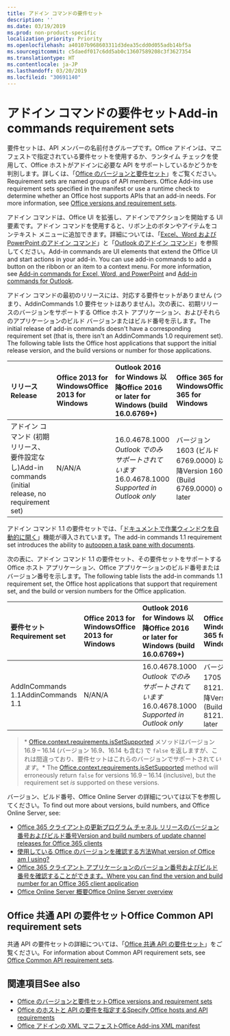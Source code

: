 ```yaml
---
title: アドイン コマンドの要件セット
description: ''
ms.date: 03/19/2019
ms.prod: non-product-specific
localization_priority: Priority
ms.openlocfilehash: a40107b968603311d3dea35cdd0d055adb14bf5a
ms.sourcegitcommit: c5daedf017c6dd5ab0c13607589208c3f3627354
ms.translationtype: HT
ms.contentlocale: ja-JP
ms.lasthandoff: 03/20/2019
ms.locfileid: "30691140"
---
```

# <a name="add-in-commands-requirement-sets"></a><span data-ttu-id="d611f-102">アドイン コマンドの要件セット</span><span class="sxs-lookup"><span data-stu-id="d611f-102">Add-in commands requirement sets</span></span>

<span data-ttu-id="d611f-p101">要件セットは、API メンバーの名前付きグループです。Office アドインは、マニフェストで指定されている要件セットを使用するか、ランタイム チェックを使用して、Office ホストがアドインに必要な API をサポートしているかどうかを判別します。詳しくは、「[Office のバージョンと要件セット](/office/dev/add-ins/develop/office-versions-and-requirement-sets)」をご覧ください。</span><span class="sxs-lookup"><span data-stu-id="d611f-p101">Requirement sets are named groups of API members. Office Add-ins use requirement sets specified in the manifest or use a runtime check to determine whether an Office host supports APIs that an add-in needs. For more information, see [Office versions and requirement sets](/office/dev/add-ins/develop/office-versions-and-requirement-sets).</span></span>

<span data-ttu-id="d611f-p102">アドイン コマンドは、Office UI を拡張し、アドインでアクションを開始する UI 要素です。アドイン コマンドを使用すると、リボン上のボタンやアイテムをコンテキスト メニューに追加できます。詳細については、「[Excel、Word および PowerPoint のアドイン コマンド](/office/dev/add-ins/design/add-in-commands)」と「[Outlook のアドイン コマンド](/outlook/add-ins/add-in-commands-for-outlook)」を参照してください。</span><span class="sxs-lookup"><span data-stu-id="d611f-p102">Add-in commands are UI elements that extend the Office UI and start actions in your add-in. You can use add-in commands to add a button on the ribbon or an item to a context menu. For more information, see [Add-in commands for Excel, Word, and PowerPoint](/office/dev/add-ins/design/add-in-commands) and [Add-in commands for Outlook](/outlook/add-ins/add-in-commands-for-outlook).</span></span>

<span data-ttu-id="d611f-p103">アドイン コマンドの最初のリリースには、対応する要件セットがありません (つまり、AddinCommands 1.0 要件セットはありません)。次の表に、初期リリースのバージョンをサポートする Office ホスト アプリケーション、およびそれらのアプリケーションのビルド バージョンまたはビルド番号を示します。</span><span class="sxs-lookup"><span data-stu-id="d611f-p103">The initial release of add-in commands doesn't have a corresponding requirement set (that is, there isn't an AddinCommands 1.0 requirement set). The following table lists the Office host applications that support the initial release version, and the build versions or number for those applications.</span></span>  

| <span data-ttu-id="d611f-111">リリース</span><span class="sxs-lookup"><span data-stu-id="d611f-111">Release</span></span>   |  <span data-ttu-id="d611f-112">Office 2013 for Windows</span><span class="sxs-lookup"><span data-stu-id="d611f-112">Office 2013 for Windows</span></span> | <span data-ttu-id="d611f-113">Outlook 2016 for Windows 以降</span><span class="sxs-lookup"><span data-stu-id="d611f-113">Office 2016 or later for Windows (build 16.0.6769+)</span></span> | <span data-ttu-id="d611f-114">Office 365 for Windows</span><span class="sxs-lookup"><span data-stu-id="d611f-114">Office 365 for Windows</span></span>   |  <span data-ttu-id="d611f-115">Office 365 for iPad</span><span class="sxs-lookup"><span data-stu-id="d611f-115">Office 365 for iPad</span></span>  |  <span data-ttu-id="d611f-116">Office 365 for Mac</span><span class="sxs-lookup"><span data-stu-id="d611f-116">Office 365 for Mac</span></span>  | <span data-ttu-id="d611f-117">Office Online</span><span class="sxs-lookup"><span data-stu-id="d611f-117">Office Online</span></span>  |  
|:-----|:-----|:-----|:-----|:-----|:-----|:-----|
| <span data-ttu-id="d611f-118">アドイン コマンド (初期リリース、要件設定なし)</span><span class="sxs-lookup"><span data-stu-id="d611f-118">Add-in commands (initial release, no requirement set)</span></span> | <span data-ttu-id="d611f-119">N/A</span><span class="sxs-lookup"><span data-stu-id="d611f-119">N/A</span></span> | <span data-ttu-id="d611f-120">16.0.4678.1000 *Outlook でのみサポートされています*</span><span class="sxs-lookup"><span data-stu-id="d611f-120">16.0.4678.1000 *Supported in Outlook only*</span></span> |<span data-ttu-id="d611f-121">バージョン 1603 (ビルド 6769.0000) 以降</span><span class="sxs-lookup"><span data-stu-id="d611f-121">Version 1603 (Build 6769.0000) or later</span></span> | <span data-ttu-id="d611f-122">該当なし</span><span class="sxs-lookup"><span data-stu-id="d611f-122">N/A</span></span> | <span data-ttu-id="d611f-123">15.33 以降</span><span class="sxs-lookup"><span data-stu-id="d611f-123">15.33 or later</span></span>| <span data-ttu-id="d611f-124">2016 年 1 月</span><span class="sxs-lookup"><span data-stu-id="d611f-124">January 2016</span></span> |

<span data-ttu-id="d611f-125">アドイン コマンド 1.1 の要件セットでは、「[ドキュメントで作業ウィンドウを自動的に開く](/office/dev/add-ins/develop/automatically-open-a-task-pane-with-a-document)」機能が導入されています。</span><span class="sxs-lookup"><span data-stu-id="d611f-125">The add-in commands 1.1 requirement set introduces the ability to [autoopen a task pane with documents](/office/dev/add-ins/develop/automatically-open-a-task-pane-with-a-document).</span></span>

<span data-ttu-id="d611f-126">次の表に、アドイン コマンド 1.1 の要件セット、その要件セットをサポートする Office ホスト アプリケーション、Office アプリケーションのビルド番号またはバージョン番号を示します。</span><span class="sxs-lookup"><span data-stu-id="d611f-126">The following table lists the add-in commands 1.1 requirement set, the Office host applications that support that requirement set, and the build or version numbers for the Office application.</span></span>

|  <span data-ttu-id="d611f-127">要件セット</span><span class="sxs-lookup"><span data-stu-id="d611f-127">Requirement set</span></span>  |  <span data-ttu-id="d611f-128">Office 2013 for Windows</span><span class="sxs-lookup"><span data-stu-id="d611f-128">Office 2013 for Windows</span></span> | <span data-ttu-id="d611f-129">Outlook 2016 for Windows 以降</span><span class="sxs-lookup"><span data-stu-id="d611f-129">Office 2016 or later for Windows (build 16.0.6769+)</span></span> | <span data-ttu-id="d611f-130">Office 365 for Windows</span><span class="sxs-lookup"><span data-stu-id="d611f-130">Office 365 for Windows</span></span>   |  <span data-ttu-id="d611f-131">Office 365 for iPad</span><span class="sxs-lookup"><span data-stu-id="d611f-131">Office 365 for iPad</span></span>  |  <span data-ttu-id="d611f-132">Office 365 for Mac</span><span class="sxs-lookup"><span data-stu-id="d611f-132">Office 365 for Mac</span></span>  | <span data-ttu-id="d611f-133">Office Online</span><span class="sxs-lookup"><span data-stu-id="d611f-133">Office Online</span></span>  |  
|:-----|:-----|:-----|:-----|:-----|:-----|:-----|
| <span data-ttu-id="d611f-134">AddInCommands 1.1</span><span class="sxs-lookup"><span data-stu-id="d611f-134">AddinCommands 1.1</span></span>  | <span data-ttu-id="d611f-135">N/A</span><span class="sxs-lookup"><span data-stu-id="d611f-135">N/A</span></span> | <span data-ttu-id="d611f-136">16.0.4678.1000 *Outlook でのみサポートされています*</span><span class="sxs-lookup"><span data-stu-id="d611f-136">16.0.4678.1000 *Supported in Outlook only*</span></span>  | <span data-ttu-id="d611f-137">バージョン 1705 (ビルド 8121.1000) 以降</span><span class="sxs-lookup"><span data-stu-id="d611f-137">Version 1705 (Build 8121.1000) or later</span></span> | <span data-ttu-id="d611f-138">N/A</span><span class="sxs-lookup"><span data-stu-id="d611f-138">N/A</span></span> | <span data-ttu-id="d611f-139">15.34 以降\*</span><span class="sxs-lookup"><span data-stu-id="d611f-139">15.34 or later\*</span></span>| <span data-ttu-id="d611f-140">2017 年 5 月</span><span class="sxs-lookup"><span data-stu-id="d611f-140">May 2017</span></span> |

><span data-ttu-id="d611f-141">\* [Office.context.requirements.isSetSupported](/javascript/api/office/office.requirementsetsupport#issetsupported-name--minversion-) メソッドはバージョン 16.9 &ndash; 16.14 (バージョン 16.9、16.14 も含む) で `false` を返しますが、これは間違っており、要件セットはこれらのバージョンでサポートされて*います*。</span><span class="sxs-lookup"><span data-stu-id="d611f-141">\* The [Office.context.requirements.isSetSupported](/javascript/api/office/office.requirementsetsupport#issetsupported-name--minversion-) method will erroneously return `false` for versions 16.9 &ndash; 16.14 (inclusive), but the requirement set *is* supported on these versions.</span></span>

<span data-ttu-id="d611f-142">バージョン、ビルド番号、Office Online Server の詳細については以下を参照してください。</span><span class="sxs-lookup"><span data-stu-id="d611f-142">To find out more about versions, build numbers, and Office Online Server, see:</span></span>

- [<span data-ttu-id="d611f-143">Office 365 クライアントの更新プログラム チャネル リリースのバージョン番号およびビルド番号</span><span class="sxs-lookup"><span data-stu-id="d611f-143">Version and build numbers of update channel releases for Office 365 clients</span></span>](https://support.office.com/article/version-and-build-numbers-of-update-channel-releases-ae942449-1fca-4484-898b-a933ea23def7)
- [<span data-ttu-id="d611f-144">使用している Office のバージョンを確認する方法</span><span class="sxs-lookup"><span data-stu-id="d611f-144">What version of Office am I using?</span></span>](https://support.office.com/article/What-version-of-Office-am-I-using-932788b8-a3ce-44bf-bb09-e334518b8b19)
- [<span data-ttu-id="d611f-145">Office 365 クライアント アプリケーションのバージョン番号およびビルド番号を確認することができます。</span><span class="sxs-lookup"><span data-stu-id="d611f-145">Where you can find the version and build number for an Office 365 client application</span></span>](https://support.office.com/article/version-and-build-numbers-of-update-channel-releases-ae942449-1fca-4484-898b-a933ea23def7)
- [<span data-ttu-id="d611f-146">Office Online Server 概要</span><span class="sxs-lookup"><span data-stu-id="d611f-146">Office Online Server overview</span></span>](/officeonlineserver/office-online-server-overview)

## <a name="office-common-api-requirement-sets"></a><span data-ttu-id="d611f-147">Office 共通 API の要件セット</span><span class="sxs-lookup"><span data-stu-id="d611f-147">Office Common API requirement sets</span></span>

<span data-ttu-id="d611f-148">共通 API の要件セットの詳細については、「[Office 共通 API の要件セット](office-add-in-requirement-sets.md)」をご覧ください。</span><span class="sxs-lookup"><span data-stu-id="d611f-148">For information about Common API requirement sets, see [Office Common API requirement sets](office-add-in-requirement-sets.md).</span></span>

## <a name="see-also"></a><span data-ttu-id="d611f-149">関連項目</span><span class="sxs-lookup"><span data-stu-id="d611f-149">See also</span></span>

- [<span data-ttu-id="d611f-150">Office のバージョンと要件セット</span><span class="sxs-lookup"><span data-stu-id="d611f-150">Office versions and requirement sets</span></span>](/office/dev/add-ins/develop/office-versions-and-requirement-sets)
- [<span data-ttu-id="d611f-151">Office のホストと API の要件を指定する</span><span class="sxs-lookup"><span data-stu-id="d611f-151">Specify Office hosts and API requirements</span></span>](/office/dev/add-ins/develop/specify-office-hosts-and-api-requirements)
- [<span data-ttu-id="d611f-152">Office アドインの XML マニフェスト</span><span class="sxs-lookup"><span data-stu-id="d611f-152">Office Add-ins XML manifest</span></span>](/office/dev/add-ins/develop/add-in-manifests)
